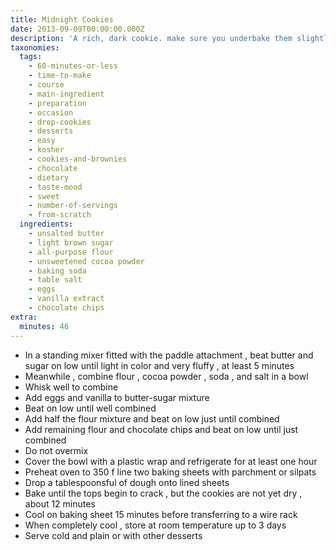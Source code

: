 ```yaml
---
title: Midnight Cookies
date: 2013-09-09T00:00:00.000Z
description: 'A rich, dark cookie. make sure you underbake them slightly so they stay chewy.'
taxonomies:
  tags:
    - 60-minutes-or-less
    - time-to-make
    - course
    - main-ingredient
    - preparation
    - occasion
    - drop-cookies
    - desserts
    - easy
    - kosher
    - cookies-and-brownies
    - chocolate
    - dietary
    - taste-mood
    - sweet
    - number-of-servings
    - from-scratch
  ingredients:
    - unsalted butter
    - light brown sugar
    - all-purpose flour
    - unsweetened cocoa powder
    - baking soda
    - table salt
    - eggs
    - vanilla extract
    - chocolate chips
extra:
  minutes: 46
---
```

 - In a standing mixer fitted with the paddle attachment , beat butter and sugar on low until light in color and very fluffy , at least 5 minutes
 - Meanwhile , combine flour , cocoa powder , soda , and salt in a bowl
 - Whisk well to combine
 - Add eggs and vanilla to butter-sugar mixture
 - Beat on low until well combined
 - Add half the flour mixture and beat on low just until combined
 - Add remaining flour and chocolate chips and beat on low until just combined
 - Do not overmix
 - Cover the bowl with a plastic wrap and refrigerate for at least one hour
 - Preheat oven to 350 f line two baking sheets with parchment or silpats
 - Drop a tablespoonsful of dough onto lined sheets
 - Bake until the tops begin to crack , but the cookies are not yet dry , about 12 minutes
 - Cool on baking sheet 15 minutes before transferring to a wire rack
 - When completely cool , store at room temperature up to 3 days
 - Serve cold and plain or with other desserts
